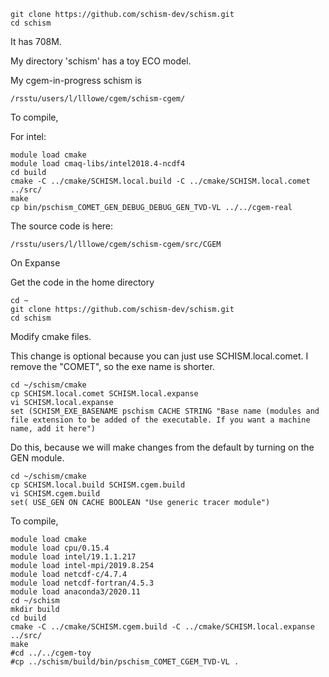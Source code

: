 ```
git clone https://github.com/schism-dev/schism.git
cd schism
```
It has 708M.

My directory 'schism' has a toy ECO model.

My cgem-in-progress schism is 
```
/rsstu/users/l/lllowe/cgem/schism-cgem/
```

To compile,

For intel:
```
module load cmake
module load cmaq-libs/intel2018.4-ncdf4
cd build
cmake -C ../cmake/SCHISM.local.build -C ../cmake/SCHISM.local.comet ../src/
make
cp bin/pschism_COMET_GEN_DEBUG_DEBUG_GEN_TVD-VL ../../cgem-real 
```

The source code is here:
```
/rsstu/users/l/lllowe/cgem/schism-cgem/src/CGEM
```

On Expanse

Get the code in the home directory
```
cd ~
git clone https://github.com/schism-dev/schism.git
cd schism
```

Modify cmake files.

This change is optional because you can just use SCHISM.local.comet.  I remove the "COMET", so the exe name is shorter.
```
cd ~/schism/cmake
cp SCHISM.local.comet SCHISM.local.expanse
vi SCHISM.local.expanse
set (SCHISM_EXE_BASENAME pschism CACHE STRING "Base name (modules and file extension to be added of the executable. If you want a machine name, add it here")
```

Do this, because we will make changes from the default by turning on the GEN module.
```
cd ~/schism/cmake
cp SCHISM.local.build SCHISM.cgem.build 
vi SCHISM.cgem.build
set( USE_GEN ON CACHE BOOLEAN "Use generic tracer module")
```

To compile,
```
module load cmake
module load cpu/0.15.4
module load intel/19.1.1.217 
module load intel-mpi/2019.8.254
module load netcdf-c/4.7.4
module load netcdf-fortran/4.5.3
module load anaconda3/2020.11
cd ~/schism
mkdir build
cd build
cmake -C ../cmake/SCHISM.cgem.build -C ../cmake/SCHISM.local.expanse ../src/
make
#cd ../../cgem-toy
#cp ../schism/build/bin/pschism_COMET_CGEM_TVD-VL .
```
